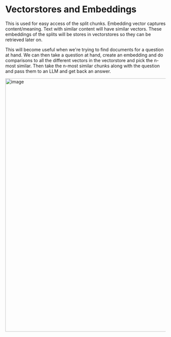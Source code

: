 # Vectorstores and Embeddings

This is used for easy access of the split chunks. Embedding vector captures content/meaning. Text with similar content will have similar vectors.
These embeddings of the splits will be stores in vectorstores so they can be retrieved later on.

This will become useful when we're trying to find documents for a question at hand. We can then take a question at hand, create an embedding and do comparisons to all the different vectors in the vectorstore and pick the n-most similar. Then take the n-most similar chunks along with the question and pass them to an LLM and get back an answer.

<img width="871" height="796" alt="image" src="https://github.com/user-attachments/assets/12a45e2a-5535-4d1a-ae3c-c851ed56a594" />
